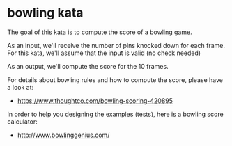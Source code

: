 # bowling kata

The goal of this kata is to compute the score of a bowling game.

As an input, we'll receive the number of pins knocked down for each frame. For this kata, we'll assume that the input is valid (no check needed)

As an output, we'll compute the score for the 10 frames.




For details about bowling rules and how to compute the score, please have a look at:
- https://www.thoughtco.com/bowling-scoring-420895


In order to help you designing the examples (tests), here is a bowling score calculator:
- http://www.bowlinggenius.com/
